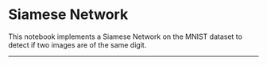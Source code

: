 # Siamese Network

This notebook implements a Siamese Network on the MNIST dataset to detect if two images are of the same digit.


---
